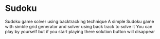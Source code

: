# Sudoku
Sudoku game solver using backtracking technique
A simple Sudoku game with simble grid generator and solver using back track to solve it 
You can play by yourself but if you start playing there solution button will disappear
